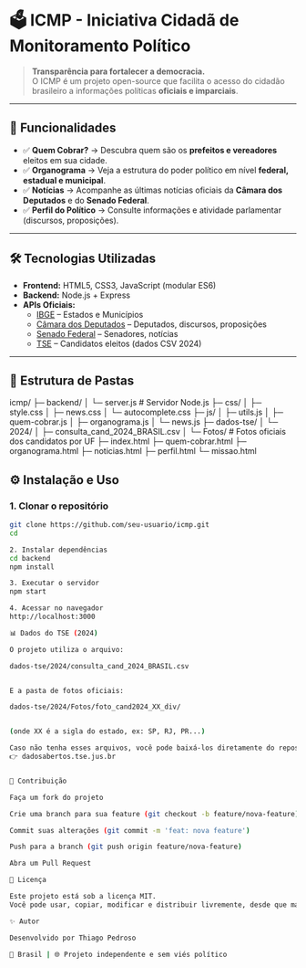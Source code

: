 # 🗳️ ICMP - Iniciativa Cidadã de Monitoramento Político

> **Transparência para fortalecer a democracia.**  
> O ICMP é um projeto open-source que facilita o acesso do cidadão brasileiro a informações políticas **oficiais e imparciais**.

---

## 🚀 Funcionalidades

- ✅ **Quem Cobrar?** → Descubra quem são os **prefeitos e vereadores** eleitos em sua cidade.  
- ✅ **Organograma** → Veja a estrutura do poder político em nível **federal, estadual e municipal**.  
- ✅ **Notícias** → Acompanhe as últimas notícias oficiais da **Câmara dos Deputados** e do **Senado Federal**.  
- ✅ **Perfil do Político** → Consulte informações e atividade parlamentar (discursos, proposições).  

---

## 🛠️ Tecnologias Utilizadas

- **Frontend:** HTML5, CSS3, JavaScript (modular ES6)  
- **Backend:** Node.js + Express  
- **APIs Oficiais:**  
  - [IBGE](https://servicodados.ibge.gov.br) – Estados e Municípios  
  - [Câmara dos Deputados](https://dadosabertos.camara.leg.br/) – Deputados, discursos, proposições  
  - [Senado Federal](https://legis.senado.leg.br/dadosabertos/) – Senadores, notícias  
  - [TSE](https://dadosabertos.tse.jus.br/) – Candidatos eleitos (dados CSV 2024)  

---

## 📂 Estrutura de Pastas

icmp/
├─ backend/
│ └─ server.js # Servidor Node.js
├─ css/
│ ├─ style.css
│ ├─ news.css
│ └─ autocomplete.css
├─ js/
│ ├─ utils.js
│ ├─ quem-cobrar.js
│ ├─ organograma.js
│ └─ news.js
├─ dados-tse/
│ └─ 2024/
│ ├─ consulta_cand_2024_BRASIL.csv
│ └─ Fotos/ # Fotos oficiais dos candidatos por UF
├─ index.html
├─ quem-cobrar.html
├─ organograma.html
├─ noticias.html
├─ perfil.html
└─ missao.html

## ⚙️ Instalação e Uso

### 1. Clonar o repositório
```bash
git clone https://github.com/seu-usuario/icmp.git
cd 

2. Instalar dependências
cd backend
npm install

3. Executar o servidor
npm start

4. Acessar no navegador
http://localhost:3000

📊 Dados do TSE (2024)

O projeto utiliza o arquivo:

dados-tse/2024/consulta_cand_2024_BRASIL.csv


E a pasta de fotos oficiais:

dados-tse/2024/Fotos/foto_cand2024_XX_div/


(onde XX é a sigla do estado, ex: SP, RJ, PR...)

Caso não tenha esses arquivos, você pode baixá-los diretamente do repositório oficial de dados do TSE:
👉 dadosabertos.tse.jus.br


🤝 Contribuição

Faça um fork do projeto

Crie uma branch para sua feature (git checkout -b feature/nova-feature)

Commit suas alterações (git commit -m 'feat: nova feature')

Push para a branch (git push origin feature/nova-feature)

Abra um Pull Request

📜 Licença

Este projeto está sob a licença MIT.
Você pode usar, copiar, modificar e distribuir livremente, desde que mantenha os créditos.

✨ Autor

Desenvolvido por Thiago Pedroso

📍 Brasil | 🌐 Projeto independente e sem viés político
